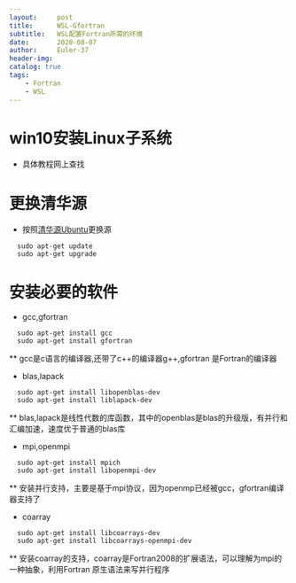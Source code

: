 ```yaml
---
layout:     post
title:      WSL-Gfortran
subtitle:   WSL配置Fortran所需的环境
date:       2020-08-07
author:     Euler-37
header-img: 
catalog: true
tags:
    - Fortran
    - WSL
---
```

# win10安装Linux子系统
* 具体教程网上查找
# 更换清华源 
* 按照[清华源Ubuntu](https://mirrors.tuna.tsinghua.edu.cn/help/ubuntu/)更换源
``` shell
  sudo apt-get update
  sudo apt-get upgrade
```
# 安装必要的软件
* gcc,gfortran
``` shell
  sudo apt-get install gcc
  sudo apt-get install gfortran
```
** gcc是c语言的编译器,还带了c++的编译器g++,gfortran 是Fortran的编译器

* blas,lapack
``` shell
  sudo apt-get install libopenblas-dev
  sudo apt-get install liblapack-dev
```
** blas,lapack是线性代数的库函数，其中的openblas是blas的升级版，有并行和汇编加速，速度优于普通的blas库
* mpi,openmpi
``` shell
  sudo apt-get install mpich
  sudo apt-get install libopenmpi-dev
```
** 安装并行支持，主要是基于mpi协议，因为openmp已经被gcc，gfortran编译器支持了
* coarray
``` shell
  sudo apt-get install libcoarrays-dev
  sudo apt-get install libcoarrays-openmpi-dev
```
** 安装coarray的支持，coarray是Fortran2008的扩展语法，可以理解为mpi的一种抽象，利用Fortran 原生语法来写并行程序
